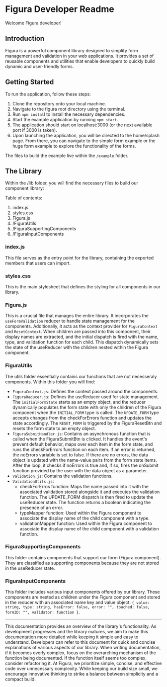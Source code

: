 # Figura Developer Readme

Welcome Figura developer!

## Introduction

Figura is a powerful component library designed to simplify form management and validation in your web applications. It provides a set of reusable components and utilities that enable developers to quickly build dynamic and user-friendly forms.

## Getting Started

To run the application, follow these steps: 

1. Clone the repository onto your local machine.
2. Navigate to the figura root directory using the terminal.
3. Run `npm instal`l to install the necessary dependencies.
4. Start the example application by running `npm start`.
5. The application should start on localhost:3000 (or the next available port if 3000 is taken).
6. Upon launching the application, you will be directed to the home/splash page. From there, you can navigate to the simple form example or the huge form example to explore the functionality of the forms.

The files to build the example live within the `/example` folder. 

## The Library
Within the /lib folder, you will find the necessary files to build our component library:

Table of contents:

1. index.js
2. styles.css
3. Figura.js
4. /FiguraUtils
5. /FiguraSupportingComponents
6. /FiguraInputComponents

### index.js
This file serves as the entry point for the library, containing the exported members that users can import.

### styles.css
This is the main stylesheet that defines the styling for all components in our library.

### Figura.js
This is a crucial file that manages the entire library. It incorporates the `useFormValidation` reducer to handle state management for the components. Additionally, it acts as the context provider for `FiguraContext` and `ResetContext`. When children are passed into this component, their display names are extracted, and the initial dispatch is fired with the name, type, and validation function for each child. This dispatch dynamically sets the state of the useReducer with the children nested within the Figura component.

### FiguraUtils
The utils folder essentially contains our functions that are not necesseraly components. Within this folder you will find:

- `FiguraContext.js`: Defines the context passed around the components.
- `FiguraReducer.js`:  Defines the useReducer used for state management. The `initialFormState` starts as an empty object, and the reducer dynamically populates the form state with only the children of the Figura component when the `INITIAL_FORM` type is called. The `UPDATE_FORM` type accepts changes from the checkForErrors function and updates the state accordingly. The `RESET_FORM` is triggered by the FiguraResetBtn and resets the form state to an empty object.
- `FiguraSubmitHandler.js`: Contains an asynchronous function that is called when the FiguraSubmitBtn is clicked. It handles the event's prevent default behavior, maps over each item in the form state, and runs the checkForErrors function on each item. If an error is returned, the noErrors variable is set to false. If there are no errors, the data object is updated with the name-value pairs from the form state items. After the loop, it checks if noErrors is true and, if so, fires the onSubmit function provided by the user with the data object as a parameter.
- `Validation.js`: Contains the validation functions.
- `ValidationUtils.js`:
    - checkForErros function:  Maps the name passed into it with the associated validation stored alongside it and executes the validation function. The UPDATE_FORM dispatch is then fired to update the useReducer state. The function returns a boolean indicating the presence of an error.
    - typeMapper function: Used within the Figura component to associate the display name of the child component with a type.
    - validationMapper function: Used within the Figura component to associate the display name of the child component with a validation function.

### FiguraSupportingComponents
This folder contains components that support our form (Figura component). They are classified as supporting components because they are not stored in the useReducer state.

### FiguraInputComponents
This folder includes various input components offered by our library. These components are nested as children under the Figura component and stored in the reducer with an associated name key and value object: `{ value: string, type: string, hasError: false, error: "", touched: false, formID: "", validator: function }`.

___

This documentation provides an overview of the library's functionality. As development progresses and the library matures, we aim to make this documentation more detailed while keeping it simple and easy to understand. Developers can refer to this document for quick and concise explanations of various aspects of our library. When writing documentation, if it becomes overly complex, focus on the overarching mechanism of the function being documented. If the function itself seems too complex, consider refactoring it. At Figura, we prioritize simple, concise, and effective code over unnecessary complexity. While keeping our build size small, we encourage innovative thinking to strike a balance between simplicity and a compact build.


